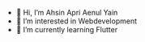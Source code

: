 - 👋 Hi, I’m Ahsin Apri Aenul Yain
- 👀 I’m interested in Webdevelopment
- 🌱 I’m currently learning Flutter 
<!---
AhsinApr/AhsinApr is a ✨ special ✨ repository because its `README.md` (this file) appears on your GitHub profile.
You can click the Preview link to take a look at your changes.
--->
